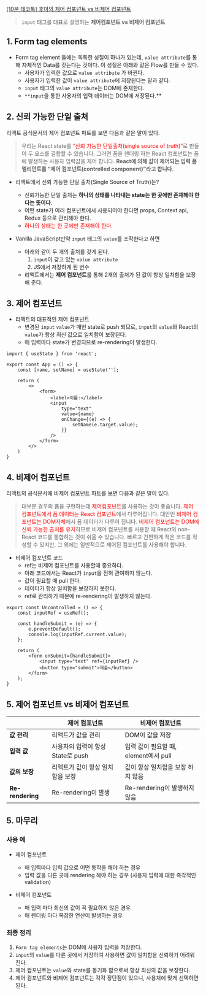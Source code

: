 [[10분 테코톡] 후이의 제어 컴포넌트 vs 비제어 컴포넌트](https://www.youtube.com/watch?v=LD1LyvCCbCg&t=1s)

> `input` 태그를 대표로 설명하는 **제어컴포넌트 vs 비제어 컴포넌트**
> 

## 1. Form tag elements

- Form tag element 들에는 독특한 성질이 하나가 있는데, `value attribute`를 통해 자체적인 Data를 갖는다는 것이다. 이 성질은 아래와 같은 Flow를 만들 수 있다.
    - 사용자가 입력한 값으로 `value attribute` 가 바뀐다.
    - 사용자가 입력한 값이 `value attribute`에 저장된다는 말과 같다.
    - `input` 태그의 `value attribute`는 DOM에 존재한다.
    - `**input`을 통한 사용자의 입력 데이터는 DOM에 저장된다.**

## 2. 신뢰 가능한 단일 출처

리액트 공식문서의 제어 컴포넌트 파트를 보면 다음과 같은 말이 있다.

> 우리는 React state를 <span style="color: red">“신뢰 가능한 단일출처(single source of truth)”</span>로 만들어 두 요소를 결합할 수 있습니다. 그러면 폼을 렌더링 하는 React 컴포넌트는 폼에 발생하는 사용자 입력값을 제어 합니다. **React에 의해 값이 제어되는 입력 폼 엘리먼트를 “제어 컴포넌트(controlled component)”라고 합니다.**
> 
- 리액트에서 신뢰 가능한 단일 출처(Single Source of Truth)는?
    - 신뢰가능한 단일 출처는 **하나의 상태를 나타내는 state는 한 곳에만 존재해야 한다는 뜻이다.**
    - 어떤 state가 여러 컴포넌트에서 사용되어야 한다면 props, Context api, Redux 등으로 관리해야 한다.
    - <span style="color: red">하나의 상태는 한 곳에만 존재해야 한다.</span>

- Vanilla JavaScript만약 `input` 태그의 `value`를 조작한다고 하면
    - 아래와 같이 두 개의 출처를 갖게 된다.
        1. `input`이 갖고 있는 `value attribute`
        2. JS에서 저장하게 된 변수
    - 리액트에서는 **제어 컴포넌트**를 통해 2개의 출처가 된 값이 항상 일치함을 보장해 준다.

## 3. 제어 컴포넌트

- 리액트의 대표적인 제어 컴포넌트
    - 변경된 `input` `value`가 매번 state로 push 되므로, `input`의 `value`와 React의 `value`가 항상 최신 값으로 일치함이 보장된다.
    - 매 입력마다 state가 변경되므로 re-rendering이 발생한다.

```tsx
import { useState } from 'react';

export const App = () => {
	const [name, setName] = useState('');

	return (
		<>
			<form>
				<label>이름:</label>
				<input
					type="text"
					value={name}
					onChange={(e) => {
						setName(e.target.value);
					}}
				/>
			</form>
		</>
	)
}
```

## 4. 비제어 컴포넌트

리액트의 공식문서에 비제어 컴포넌트 파트를 보면 다음과 같은 말이 있다.

> 대부분 경우의 폼을 구현하는데 <span style="color: red">제어컴포넌트</span>를 사용하는 것이 좋습니다. <span style="color: red">제어 컴포넌트에서 폼 데이터는 React 컴포넌트</span>에서 다루어집니다. 대안인 <span style="color: red">비제어 컴포넌트는 DOM자체</span>에서 폼 데이터가 다루어 집니다.
<span style="color: red">비제어 컴포넌트는 DOM에 신뢰 가능한 출처를 유지</span>하므로 비제어 컴포넌트를 사용할 때 React와 non-React 코드를 통합하는 것이 쉬울 수 있습니다. 빠르고 간편하게 적은 코드를 작성할 수 있지만, 그 외에는 일반적으로 제어된 컴포넌트를 사용해야 합니다.
> 

- 비제어 컴포넌트 코드
    - ref는 비제어 컴포넌트를 사용할때 중요하다.
    - 아래 코드에서는 React가 `input`을 전혀 관여하지 않는다.
    - 값이 필요할 때 pull 한다.
    - 데이터가 항상 일치함을 보장하지 못한다.
    - ref로 관리하기 때문에 re-rendering이 발생하지 않는다.

```tsx
export const Uncontrolled = () => {
	const inputRef = useRef();

	const handleSubmit = (e) => {
		e.preventDefault();
		console.log(inputRef.current.value);
	};

	return (
		<form onSubmit={handleSubmit}>
			<input type="text" ref={inputRef} />
			<button type="submit">제출</button>
		</form>
	);
}
```

## 5. 제어 컴포넌트 vs 비제어 컴포넌트

|  | **제어 컴포넌트** | **비제어 컴포넌트** |
| --- | --- | --- |
| **값 관리** | 리액트가 값을 관리 | DOM이 값을 저장 |
| **입력 값** | 사용자의 입력이 항상 State로 push | 입력 값이 필요할 때, element에서 pull |
| **값의 보장** | 리액트가 값이 항상 일치함을 보장 | 값이 항상 일치함을 보장 하지 않음 |
| **Re-rendering** | Re-rendering이 발생 | Re-rendering이 발생하지 않음 |

## 5. 마무리

### 사용 예

- 제어 컴포넌트
    - 매 입력마다 입력 값으로 어떤 동작을 해야 하는 경우
    - 입력 값을 다른 곳에 rendering 해야 하는 경우 (사용자 입력에 대한 즉각적인 validation)

- 비제어 컴포넌트
    - 매 입력 마다 최신의 값이 꼭 필요하지 않은 경우
    - 매 렌더링 마다 복잡한 연산이 발생하는 경우

### 최종 정리

1. `Form tag elements`는 DOM에 사용자 입력을 저장한다.
2. `input`의 `value`를 다른 곳에서 저장하여 사용하면 값이 일치함을 신뢰하기 어려워진다.
3. 제어 컴포넌트는 `value`와 state를 동기화 함으로써 항상 최신의 값을 보장한다.
4. 제어 컴포넌트와 비제어 컴포넌트는 각각 장단점이 있으니, 사용처에 맞게 선택하면 된다.